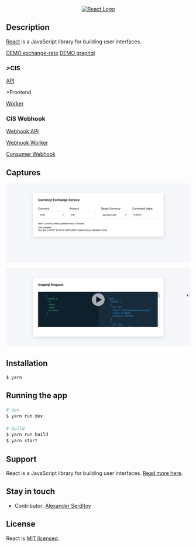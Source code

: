 <p align="center">
  <a href="http://nestjs.com/" target="blank"><img src="https://upload.wikimedia.org/wikipedia/commons/thumb/a/a7/React-icon.svg/512px-React-icon.svg.png" width="320" alt="React Logo" /></a>
</p>


## Description
[React](https://reactjs.org/) is a JavaScript library for building user interfaces.

[DEMO exchange-rate](https://cis.digitallyconstructed.ru/)
[DEMO graphql](https://cis.digitallyconstructed.ru/graphql)

### \>CIS

[API](https://github.com/dguard/cis-api)

\>Frontend

[Worker](https://github.com/dguard/cis-worker)

### CIS Webhook

[Webhook API](https://github.com/dguard/cis-webhook-api)

[Webhook Worker](https://github.com/dguard/cis-webhook-worker)

[Consumer Webhook](https://github.com/dguard/cis-consumer-webhook)


## Captures
<p align="center">
  <img src="/captures/currency-exchange-service.png" alt="screenshot" />
</p>
<p align="center">
  <img src="/captures/graphql.png" alt="screenshot" />
</p>



## Installation

```bash
$ yarn
```

## Running the app

```bash
# dev
$ yarn run dev

# build
$ yarn run build
$ yarn start
```

## Support

React is a JavaScript library for building user interfaces. [Read more here](https://reactjs.org/community/support.html).

## Stay in touch

- Contributor: [Alexander Serditov](https://cv.digitallyconstructed.ru/)

## License

  React is [MIT licensed](LICENSE).
